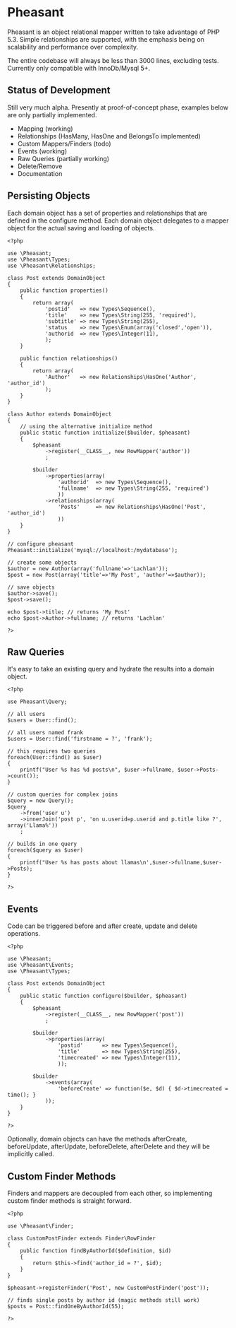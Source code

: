 Pheasant
=======================================

Pheasant is an object relational mapper written to take advantage of PHP 5.3. Simple relationships
are supported, with the emphasis being on scalability and performance over complexity.

The entire codebase will always be less than 3000 lines, excluding tests. Currently only compatible with
InnoDb/Mysql 5+.

Status of Development
---------------------------------

Still very much alpha. Presently at proof-of-concept phase, examples below are only
partially implemented.

- Mapping (working)
- Relationships (HasMany, HasOne and BelongsTo implemented)
- Custom Mappers/Finders (todo)
- Events (working)
- Raw Queries (partially working)
- Delete/Remove
- Documentation

Persisting Objects
---------------------------------

Each domain object has a set of properties and relationships that are defined in the
configure method. Each domain object delegates to a mapper object for the actual saving
and loading of objects.

	<?php

	use \Pheasant;
	use \Pheasant\Types;
	use \Pheasant\Relationships;

	class Post extends DomainObject
	{
		public function properties()
		{
			return array(
				'postid'   => new Types\Sequence(),
				'title'    => new Types\String(255, 'required'),
				'subtitle' => new Types\String(255),
				'status    => new Types\Enum(array('closed','open')),
				'authorid  => new Types\Integer(11),
				);
		}

		public function relationships()
		{
			return array(
				'Author'   => new Relationships\HasOne('Author', 'author_id')
				);
		}
	}

	class Author extends DomainObject
	{
		// using the alternative initialize method
		public static function initialize($builder, $pheasant)
		{
			$pheasant
				->register(__CLASS__, new RowMapper('author'))
				;

			$builder
				->properties(array(
					'authorid'  => new Types\Sequence(),
					'fullname'  => new Types\String(255, 'required')
					))
				->relationships(array(
					'Posts'     => new Relationships\HasOne('Post', 'author_id')
					))
		}
	}

	// configure pheasant
	Pheasant::initialize('mysql://localhost:/mydatabase');

	// create some objects
	$author = new Author(array('fullname'=>'Lachlan'));
	$post = new Post(array('title'=>'My Post', 'author'=>$author));

	// save objects
	$author->save();
	$post->save();

	echo $post->title; // returns 'My Post'
	echo $post->Author->fullname; // returns 'Lachlan'

	?>

Raw Queries
---------------------------------

It's easy to take an existing query and hydrate the results into a domain object.

	<?php

	use Pheasant\Query;

	// all users
	$users = User::find();

	// all users named frank
	$users = User::find('firstname = ?', 'frank');

	// this requires two queries
	foreach(User::find() as $user)
	{
		printf("User %s has %d posts\n", $user->fullname, $user->Posts->count());
	}

	// custom queries for complex joins
	$query = new Query();
	$query
		->from('user u')
		->innerJoin('post p', 'on u.userid=p.userid and p.title like ?', array('Llama%'))
		;

	// builds in one query
	foreach($query as $user)
	{
		printf("User %s has posts about llamas\n',$user->fullname,$user->Posts);
	}

	?>

Events
---------------------------------

Code can be triggered before and after create, update and delete operations.

	<?php

	use \Pheasant;
	use \Pheasant\Events;
	use \Pheasant\Types;

	class Post extends DomainObject
	{
		public static function configure($builder, $pheasant)
		{
			$pheasant
				->register(__CLASS__, new RowMapper('post'))
				;

			$builder
				->properties(array(
					'postid'      => new Types\Sequence(),
					'title'       => new Types\String(255),
					'timecreated' => new Types\Integer(11),
					));

			$builder
				->events(array(
					'beforeCreate' => function($e, $d) { $d->timecreated = time(); }
				));
		}
	}

	?>

Optionally, domain objects can have the methods afterCreate, beforeUpdate, afterUpdate,
beforeDelete, afterDelete and they will be implicitly called.

Custom Finder Methods
---------------------------------

Finders and mappers are decoupled from each other, so implementing custom finder methods
is straight forward.

	<?php

	use \Pheasant\Finder;

	class CustomPostFinder extends Finder\RowFinder
	{
		public function findByAuthorId($definition, $id)
		{
			return $this->find('author_id = ?', $id);
		}
	}

	$pheasant->registerFinder('Post', new CustomPostFinder('post'));

	// finds single posts by author id (magic methods still work)
	$posts = Post::findOneByAuthorId(55);

	?>
